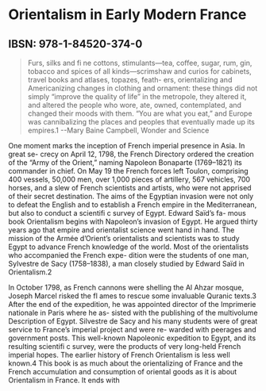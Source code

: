 # Orientalism in Early Modern France

## IBSN: 978-1-84520-374-0

> Furs, silks and fi ne cottons, stimulants—tea, coffee, sugar, rum, gin, tobacco and spices  of all kinds—scrimshaw and curios for cabinets, travel books and atlases, topazes, feath- ers, orientalizing and Americanizing changes in clothing and ornament: these things did  not simply “improve the quality of life” in the metropole, they altered it, and altered the people who wore, ate, owned, contemplated, and changed their moods with them. “You are what you eat,” and Europe was cannibalizing the places and peoples that eventually made up its empires.1 --Mary Baine Campbell, Wonder and Science

One moment marks the inception of French imperial presence in Asia. In great se- crecy on April 12, 1798, the French Directory ordered the creation of the “Army of  the Orient,” naming Napoleon Bonaparte (1769–1821) its commander in chief. On May 19 the French forces left Toulon, comprising 400 vessels, 50,000 men, over 1,000 pieces of artillery, 567 vehicles, 700 horses, and a slew of French scientists and artists, who were not apprised of their secret destination. The aims of the Egyptian invasion were not only to defeat the English and to establish a French empire in the  Mediterranean, but also to conduct a scientifi c survey of Egypt. Edward Saïd’s fa- mous book Orientalism begins with Napoleon’s invasion of Egypt. He argued thirty  years ago that empire and orientalist science went hand in hand. The mission of the Armée d’Orient’s orientalists and scientists was to study Egypt to advance French  knowledge of the world. Most of the orientalists who accompanied the French expe- dition were the students of one man, Sylvestre de Sacy (1758–1838), a man closely  studied by Edward Saïd in Orientalism.2

In October 1798, as French cannons were shelling the Al Ahzar mosque, Joseph Marcel risked the fl ames to rescue some invaluable Quranic texts.3  After the end of the  expedition, he was appointed director of the Imprimerie nationale in Paris where he as- sisted with the publishing of the multivolume Description of Egypt. Silvestre de Sacy  and his many students were of great service to France’s imperial project and were re- warded with peerages and government posts. This well-known Napoleonic expedition  to Egypt, and its resulting scientifi c survey, were the products of very long-held French imperial hopes. The earlier history of French Orientalism is less well known.4 This book is as much about the orientalizing of France and the French accumulation and consumption of oriental goods as it is about Orientalism in France. It ends with
